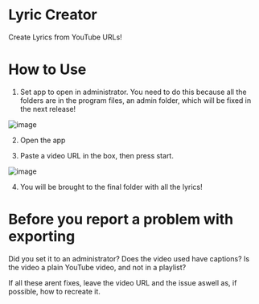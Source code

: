 # Lyric Creator
Create Lyrics from YouTube URLs!

# How to Use

1. Set app to open in administrator. You need to do this because all the folders are in the program files, an admin folder, which will be fixed in the next release!

![image](https://user-images.githubusercontent.com/128879733/227751936-36e2b1b3-ead2-4c32-93b3-e95f351382e6.png)

2. Open the app

3. Paste a video URL in the box, then press start.

![image](https://user-images.githubusercontent.com/128879733/227753009-a9dfb57b-5faa-4279-9388-563c6e076e70.png)

4. You will be brought to the final folder with all the lyrics!

# Before you report a problem with exporting
Did you set it to an administrator? 
Does the video used have captions?
Is the video a plain YouTube video, and not in a playlist?

If all these arent fixes, leave the video URL and the issue aswell as, if possible, how to recreate it.
